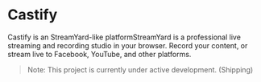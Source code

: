 # Castify  

Castify is an StreamYard-like platformStreamYard is a professional live streaming and recording studio in your browser. Record your content, or stream live to Facebook, YouTube, and other platforms.

> Note: This project is currently under active development. (Shipping)
